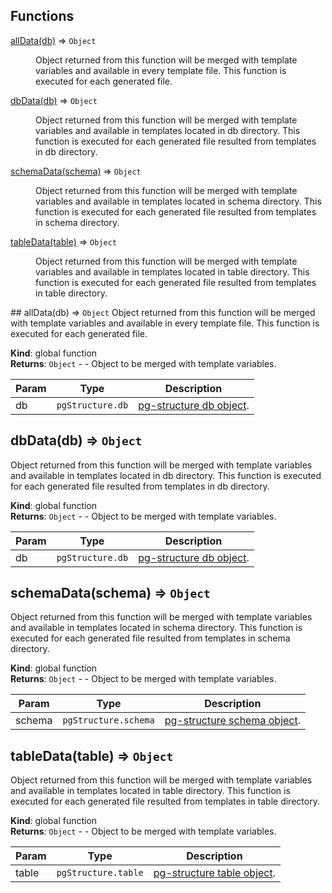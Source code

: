 ## Functions

<dl>
<dt><a href="#allData">allData(db)</a> ⇒ <code>Object</code></dt>
<dd><p>Object returned from this function will be merged with template variables and available in every template file.
This function is executed for each generated file.</p>
</dd>
<dt><a href="#dbData">dbData(db)</a> ⇒ <code>Object</code></dt>
<dd><p>Object returned from this function will be merged with template variables and available in templates located in
db directory. This function is executed for each generated file resulted from templates in db directory.</p>
</dd>
<dt><a href="#schemaData">schemaData(schema)</a> ⇒ <code>Object</code></dt>
<dd><p>Object returned from this function will be merged with template variables and available in templates located in
schema directory. This function is executed for each generated file resulted from templates in schema directory.</p>
</dd>
<dt><a href="#tableData">tableData(table)</a> ⇒ <code>Object</code></dt>
<dd><p>Object returned from this function will be merged with template variables and available in templates located in
table directory. This function is executed for each generated file resulted from templates in table directory.</p>
</dd>
</dl>
<a name="allData"></a>
## allData(db) ⇒ <code>Object</code>
Object returned from this function will be merged with template variables and available in every template file.
This function is executed for each generated file.

**Kind**: global function  
**Returns**: <code>Object</code> - - Object to be merged with template variables.

| Param | Type                        | Description                                                    |
| ----- | --------------------------- | -------------------------------------------------------------- |
| db    | <code>pgStructure.db</code> | [pg-structure db object](http://www.pg-structure.com/api/DB/). |

<a name="dbData"></a>

## dbData(db) ⇒ <code>Object</code>

Object returned from this function will be merged with template variables and available in templates located in
db directory. This function is executed for each generated file resulted from templates in db directory.

**Kind**: global function  
**Returns**: <code>Object</code> - - Object to be merged with template variables.

| Param | Type                        | Description                                                    |
| ----- | --------------------------- | -------------------------------------------------------------- |
| db    | <code>pgStructure.db</code> | [pg-structure db object](http://www.pg-structure.com/api/DB/). |

<a name="schemaData"></a>

## schemaData(schema) ⇒ <code>Object</code>

Object returned from this function will be merged with template variables and available in templates located in
schema directory. This function is executed for each generated file resulted from templates in schema directory.

**Kind**: global function  
**Returns**: <code>Object</code> - - Object to be merged with template variables.

| Param  | Type                            | Description                                                            |
| ------ | ------------------------------- | ---------------------------------------------------------------------- |
| schema | <code>pgStructure.schema</code> | [pg-structure schema object](http://www.pg-structure.com/api/Schema/). |

<a name="tableData"></a>

## tableData(table) ⇒ <code>Object</code>

Object returned from this function will be merged with template variables and available in templates located in
table directory. This function is executed for each generated file resulted from templates in table directory.

**Kind**: global function  
**Returns**: <code>Object</code> - - Object to be merged with template variables.

| Param | Type                           | Description                                                          |
| ----- | ------------------------------ | -------------------------------------------------------------------- |
| table | <code>pgStructure.table</code> | [pg-structure table object](http://www.pg-structure.com/api/Table/). |
